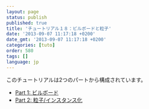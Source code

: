 ```yaml
---
layout: page
status: publish
published: true
title: 'チュートリアル１８：ビルボードと粒子'
date: '2013-09-07 11:17:18 +0200'
date_gmt: '2013-09-07 11:17:18 +0200'
categories: [tuto]
order: 580
tags: []
language: jp
---
```

このチュートリアルは2つのパートから構成されています。

- [Part 1: ビルボード](billboards)
- [Part 2: 粒子/インスタンス化](particles-instancing)


